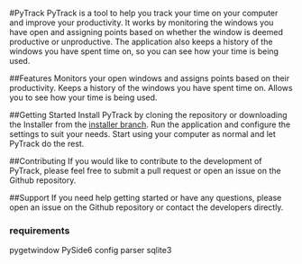 #PyTrack
PyTrack is a tool to help you track your time on your computer and improve your productivity. It works by monitoring the windows you have open and assigning points based on whether the window is deemed productive or unproductive. The application also keeps a history of the windows you have spent time on, so you can see how your time is being used.

##Features
Monitors your open windows and assigns points based on their productivity.
Keeps a history of the windows you have spent time on.
Allows you to see how your time is being used.

##Getting Started
Install PyTrack by cloning the repository or downloading the Installer from the [installer branch](https://github.com/0CottonBuds/PyTrack/tree/installers).
Run the application and configure the settings to suit your needs.
Start using your computer as normal and let PyTrack do the rest.

##Contributing
If you would like to contribute to the development of PyTrack, please feel free to submit a pull request or open an issue on the Github repository.

##Support
If you need help getting started or have any questions, please open an issue on the Github repository or contact the developers directly.

### requirements
pygetwindow
PySide6
config parser
sqlite3
